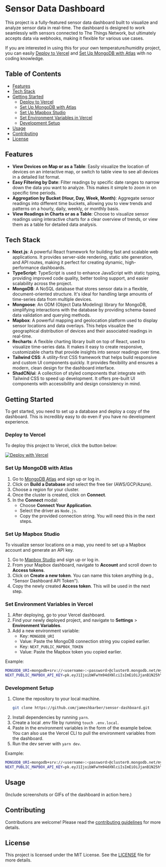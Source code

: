 # Sensor Data Dashboard

This project is a fully-featured sensor data dashboard built to visualize and analyze sensor data in real-time. The dashboard is designed to work seamlessly with sensors connected to The Things Network, but ultimately accepts data via webhooks, making it flexible for various use cases.

If you are interested in using this for your own temperature/humidity project, you can easily [Deploy to Vercel](#deploy-to-vercel) and [Set Up MongoDB with Atlas](#set-up-mongodb-with-atlas) with no coding knowledge.

## Table of Contents
- [Features](#features)
- [Tech Stack](#tech-stack)
- [Getting Started](#getting-started)
  - [Deploy to Vercel](#deploy-to-vercel)
  - [Set Up MongoDB with Atlas](#set-up-mongodb-with-atlas)
  - [Set Up Mapbox Studio](#set-up-mapbox-studio)
  - [Set Environment Variables in Vercel](#set-environment-variables-in-vercel)
  - [Development Setup](#development-setup)
- [Usage](#usage)
- [Contributing](#contributing)
- [License](#license)

## Features

- **View Devices on Map or as a Table**: Easily visualize the location of devices on an interactive map, or switch to table view to see all devices in a detailed list format.
- **Easy Filtering by Date**: Filter readings by specific date ranges to narrow down the data you want to analyze. This makes it simple to zoom in on specific time periods.
- **Aggregation by Bucket (Hour, Day, Week, Month)**: Aggregate sensor readings into different time buckets, allowing you to view trends and patterns on a hourly, daily, weekly, or monthly basis.
- **View Readings in Charts or as a Table**: Choose to visualize sensor readings using interactive charts for a clear overview of trends, or view them as a table for detailed data analysis.

## Tech Stack

- **Next.js**: A powerful React framework for building fast and scalable web applications. It provides server-side rendering, static site generation, and API routes, making it perfect for creating dynamic, high-performance dashboards.
- **TypeScript**: TypeScript is used to enhance JavaScript with static typing, providing improved code quality, better tooling support, and easier scalability across the project.
- **MongoDB**: A NoSQL database that stores sensor data in a flexible, document-oriented structure. It's ideal for handling large amounts of time-series data from multiple devices.
- **Mongoose**: An ODM (Object Data Modeling) library for MongoDB, simplifying interactions with the database by providing schema-based data validation and querying methods.
- **Mapbox**: A powerful mapping and geolocation platform used to display sensor locations and data overlays. This helps visualize the geographical distribution of devices and their associated readings in real-time.
- **Recharts**: A flexible charting library built on top of React, used to visualize time-series data. It makes it easy to create responsive, customizable charts that provide insights into sensor readings over time.
- **Tailwind CSS**: A utility-first CSS framework that helps build responsive and custom UI components quickly. It provides flexibility and ensures a modern, clean design for the dashboard interface.
- **ShadCN/ui**: A collection of styled components that integrate with Tailwind CSS to speed up development. It offers pre-built UI components with accessibility and design consistency in mind.

## Getting Started

To get started, you need to set up a database and deploy a copy of the dashboard. This is incredibly easy to do even if you have no development experience.

### Deploy to Vercel

To deploy this project to Vercel, click the button below:

[![Deploy with Vercel](https://vercel.com/button)](https://vercel.com/new/import?repository-url=https://github.com/jameshbarber/sensor-dashboard)

### Set Up MongoDB with Atlas

1. Go to [MongoDB Atlas](https://www.mongodb.com/cloud/atlas) and sign up or log in.
2. Click on **Build a Database** and select the free tier (AWS/GCP/Azure).
3. Choose a region for your cluster.
4. Once the cluster is created, click on **Connect**.
5. In the **Connect** modal:
   - Choose **Connect Your Application**.
   - Select the driver as `Node.js`.
   - Copy the provided connection string. You will need this in the next steps.

### Set Up Mapbox Studio

To visualize sensor locations on a map, you need to set up a Mapbox account and generate an API key.

1. Go to [Mapbox Studio](https://studio.mapbox.com/) and sign up or log in.
2. From your Mapbox dashboard, navigate to **Account** and scroll down to **Access tokens**.
3. Click on **Create a new token**. You can name this token anything (e.g., "Sensor Dashboard API Token").
4. Copy the newly created **Access token**. This will be used in the next step.

### Set Environment Variables in Vercel

1. After deploying, go to your Vercel dashboard.
2. Find your newly deployed project, and navigate to **Settings** > **Environment Variables**.
3. Add a new environment variable:
   - Key: `MONGODB_URI`
   - Value: Paste the MongoDB connection string you copied earlier.
   - Key: `NEXT_PUBLIC_MAPBOX_TOKEN`
   - Value: Paste the Mapbox token you copied earlier.

Example:
```bash
MONGODB_URI=mongodb+srv://<username>:<password>@cluster0.mongodb.net/myDatabase?retryWrites=true&w=majority
NEXT_PUBLIC_MAPBOX_API_KEY=pk.eyJ1IjoibWFwYm94dXNlciIsImEiOiJjanB1N25hYWUwMDAzM3pueTFpczJhdnZqIn0.TulbCgBlklYf2P4MijhkjA
```

### Development Setup

1. Clone the repository to your local machine.
   ```bash
   git clone https://github.com/jameshbarber/sensor-dashboard.git
   ```
2. Install dependencies by running `yarn`.
3. Create a local .env file by running `touch .env.local`.
4. Paste in the environment variables in the form of the example below. You can also use the Vercel CLI to pull the environment variables from the dashboard.
5. Run the dev server with `yarn dev`.

Example:
```bash
MONGODB_URI=mongodb+srv://<username>:<password>@cluster0.mongodb.net/myDatabase?retryWrites=true&w=majority
NEXT_PUBLIC_MAPBOX_API_KEY=pk.eyJ1IjoibWFwYm94dXNlciIsImEiOiJjanB1N25hYWUwMDAzM3pueTFpczJhdnZqIn0.TulbCgBlklYf2P4MijhkjA
```

## Usage

(Include screenshots or GIFs of the dashboard in action here.)

## Contributing

Contributions are welcome! Please read the [contributing guidelines](CONTRIBUTING.md) for more details.

## License

This project is licensed under the MIT License. See the [LICENSE](LICENSE) file for more details.

